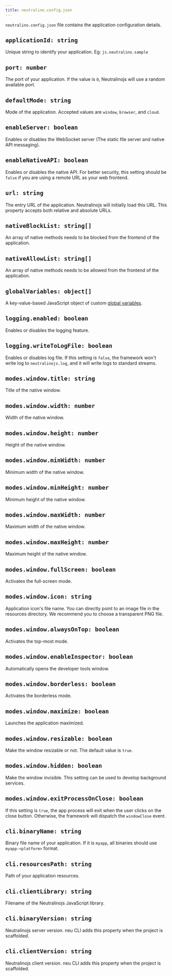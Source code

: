 ```yaml
---
title: neutralino.config.json
---
```


`neutralino.config.json` file contains the application configuration details. 

## `applicationId: string`
Unique string to identify your application. Eg: `js.neutralino.sample`

## `port: number`
The port of your application. If the value is `0`, Neutralinojs will use a random available port.

## `defaultMode: string`
Mode of the application. Accepted values are `window`, `browser`, and `cloud`.

## `enableServer: boolean`
Enables or disables the WebSocket server (The static file server and native API messaging).

## `enableNativeAPI: boolean`
Enables or disables the native API. For better security, this setting should be `false` if you are using a
remote URL as your web frontend.

## `url: string`
The entry URL of the application. Neutralinojs will initially load this URL.
This property accepts both relative and absolute URLs.

## `nativeBlockList: string[]`
An array of native methods needs to be blocked from the frontend of the application.

## `nativeAllowList: string[]`
An array of native methods needs to be allowed from the frontend of the application.

## `globalVariables: object[]`
A key-value-based JavaScript object of custom [global variables](../developer-environment/global-variables#custom-global-variables).

## `logging.enabled: boolean`
Enables or disables the logging feature.

## `logging.writeToLogFile: boolean`
Enables or disables log file. If this setting is `false`, the framework won't write log to `neutralinojs.log`, 
and it will write logs to standard streams.

## `modes.window.title: string`
Title of the native window.

## `modes.window.width: number`
Width of the native window.

## `modes.window.height: number`
Height of the native window.

## `modes.window.minWidth: number`
Minimum width of the native window.

## `modes.window.minHeight: number`
Minimum height of the native window.

## `modes.window.maxWidth: number`
Maximum width of the native window.

## `modes.window.maxHeight: number`
Maximum height of the native window.

## `modes.window.fullScreen: boolean`
Activates the full-screen mode.

## `modes.window.icon: string`
Application icon's file name. You can directly point to an image file in the
resources directory. We recommend you to choose a transparent PNG file.

## `modes.window.alwaysOnTop: boolean`
Activates the top-most mode.

## `modes.window.enableInspector: boolean`
Automatically opens the developer tools window.

## `modes.window.borderless: boolean`
Activates the borderless mode.

## `modes.window.maximize: boolean`
Launches the application maximized.

## `modes.window.resizable: boolean`
Make the window resizable or not. The default value is `true`.

## `modes.window.hidden: boolean`
Make the window invisible. This setting can be used to develop background services.

## `modes.window.exitProcessOnClose: boolean`
If this setting is `true`, the app process will exit when the user clicks on the close button. Otherwise, 
the framework will dispatch the `windowClose` event.

## `cli.binaryName: string`
Binary file name of your application. If it is `myapp`, all binaries should use
`myapp-<platform>` format.

## `cli.resourcesPath: string`
Path of your application resources.

## `cli.clientLibrary: string`
Filename of the Neutralinojs JavaScript library.

## `cli.binaryVersion: string`
Neutralinojs server version. neu CLI adds this property when the project is scaffolded.

## `cli.clientVersion: string`
Neutralinojs client version. neu CLI adds this property when the project is scaffolded.
